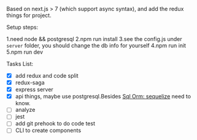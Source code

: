 Based on next.js > 7 (which support async syntax), and add the redux things for project.

Setup steps:

1.need node && postgresql
2.npm run install
3.see the config.js under `server` folder, you should change the db info for yourself
4.npm run init
5.npm run dev


Tasks List:
- [x] add redux and code split
- [x] redux-saga
- [x] express server
- [x] api things, maybe use postgresql.Besides [Sql Orm: sequelize](https://github.com/sequelize/sequelize) need to know.
- [ ] analyze
- [ ] jest
- [ ] add git prehook to do code test
- [ ] CLI to create components